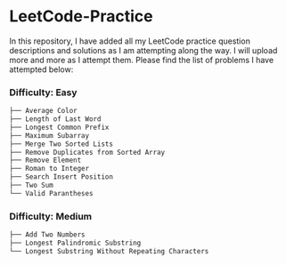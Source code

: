 # LeetCode-Practice
In this repository, I have added all my LeetCode practice question descriptions and solutions as I am attempting along the way. I will upload more and more as I attempt them. Please find the list of problems I have attempted below:

### Difficulty: Easy

```sh
├── Average Color
├── Length of Last Word
├── Longest Common Prefix
├── Maximum Subarray
├── Merge Two Sorted Lists
├── Remove Duplicates from Sorted Array
├── Remove Element
├── Roman to Integer
├── Search Insert Position
├── Two Sum
└── Valid Parantheses
```

### Difficulty: Medium

```sh
├── Add Two Numbers
├── Longest Palindromic Substring
└── Longest Substring Without Repeating Characters
```